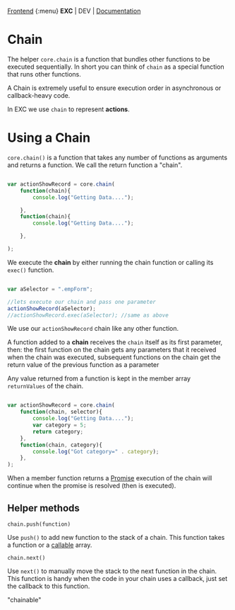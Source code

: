 [Frontend](./fte_index.md) {:menu}
**EXC** | DEV | [Documentation](./doc_index.md)

# Chain #

The helper `core.chain` is a function that bundles other functions to be executed sequentially. In short you can think of `chain` as a special function that runs other functions.

A Chain is extremely useful to ensure execution order in asynchronous or callback-heavy code.

In EXC we use `chain` to represent **actions**.


# Using a Chain #

`core.chain()` is a function that takes any number of functions as arguments and returns a function. We call the return function a "chain".

```js

var actionShowRecord = core.chain(
	function(chain){
		console.log("Getting Data....");

	},
	function(chain){
		console.log("Getting Data....");

	},

);
```

We execute the **chain** by either running the chain function or calling its `exec()` function.

```js

var aSelector = ".empForm";

//lets execute our chain and pass one parameter
actionShowRecord(aSelector);
//actionShowRecord.exec(aSelector); //same as above

```

We use our `actionShowRecord` chain like any other function.

A function added to a **chain** receives the `chain` itself as its first parameter, then: the first function on the chain gets any parameters that it received when the chain was executed, subsequent functions on the chain get the return value of the previous function as a parameter

Any value returned from a function is kept in the member array `returnValues` of the chain.

```js

var actionShowRecord = core.chain(
	function(chain, selector){
		console.log("Getting Data....");
		var category = 5;
		return category;
	},
	function(chain, category){
		console.log("Got category=" . category);
	},
);
```

When a member function returns a [Promise](.fte_ref_core_promise.md) execution of the chain will continue when the promise is resolved (then is executed).



## Helper methods ##


`chain.push(function)`

Use `push()` to add new function to the stack of a chain. This function takes a function or a [callable](./fte_ref_callbacks.md) array.


`chain.next()`

Use `next()` to manually move the stack to the next function in the chain. This function is handy when the code in your chain uses a callback, just set the callback to this function.

"chainable"
